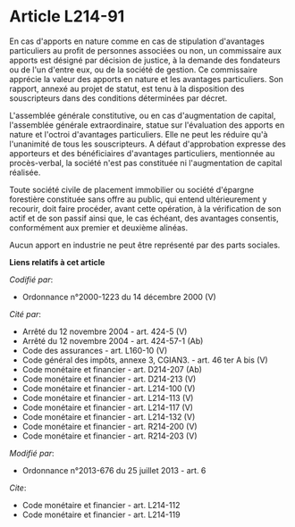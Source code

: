 # Article L214-91

En cas d'apports en nature comme en cas de stipulation d'avantages particuliers au profit de personnes associées ou non, un
commissaire aux apports est désigné par décision de justice, à la demande des fondateurs ou de l'un d'entre eux, ou de la
société de gestion. Ce commissaire apprécie la valeur des apports en nature et les avantages particuliers. Son rapport,
annexé au projet de statut, est tenu à la disposition des souscripteurs dans des conditions déterminées par décret.

L'assemblée générale constitutive, ou en cas d'augmentation de capital, l'assemblée générale extraordinaire, statue sur
l'évaluation des apports en nature et l'octroi d'avantages particuliers. Elle ne peut les réduire qu'à l'unanimité de tous
les souscripteurs. A défaut d'approbation expresse des apporteurs et des bénéficiaires d'avantages particuliers, mentionnée
au procès-verbal, la société n'est pas constituée ni l'augmentation de capital réalisée.

Toute société civile de placement immobilier ou société d'épargne forestière constituée sans offre au public, qui entend
ultérieurement y recourir, doit faire procéder, avant cette opération, à la vérification de son actif et de son passif ainsi
que, le cas échéant, des avantages consentis, conformément aux premier et deuxième alinéas.

Aucun apport en industrie ne peut être représenté par des parts sociales.

**Liens relatifs à cet article**

_Codifié par_:

  - Ordonnance n°2000-1223 du 14 décembre 2000 (V)

_Cité par_:

  - Arrêté du 12 novembre 2004 - art. 424-5 (V)
  - Arrêté du 12 novembre 2004 - art. 424-57-1 (Ab)
  - Code des assurances - art. L160-10 (V)
  - Code général des impôts, annexe 3, CGIAN3. - art. 46 ter A bis (V)
  - Code monétaire et financier - art. D214-207 (Ab)
  - Code monétaire et financier - art. D214-213 (V)
  - Code monétaire et financier - art. L214-100 (V)
  - Code monétaire et financier - art. L214-113 (V)
  - Code monétaire et financier - art. L214-117 (V)
  - Code monétaire et financier - art. L214-132 (V)
  - Code monétaire et financier - art. R214-200 (V)
  - Code monétaire et financier - art. R214-203 (V)

_Modifié par_:

  - Ordonnance n°2013-676 du 25 juillet 2013 - art. 6

_Cite_:

  - Code monétaire et financier - art. L214-112
  - Code monétaire et financier - art. L214-119
